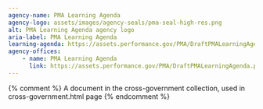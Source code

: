 ```yaml
---
agency-name: PMA Learning Agenda
agency-logo: assets/images/agency-seals/pma-seal-high-res.png
alt: PMA Learning Agenda agency logo
aria-label: PMA Learning Agenda
learning-agenda: https://assets.performance.gov/PMA/DraftPMALearningAgenda.pdf
agency-offices:
    - name: PMA Learning Agenda
      link: https://assets.performance.gov/PMA/DraftPMALearningAgenda.pdf
---
```

{% comment %}
A document in the cross-government collection, used in cross-government.html page
{% endcomment %}
